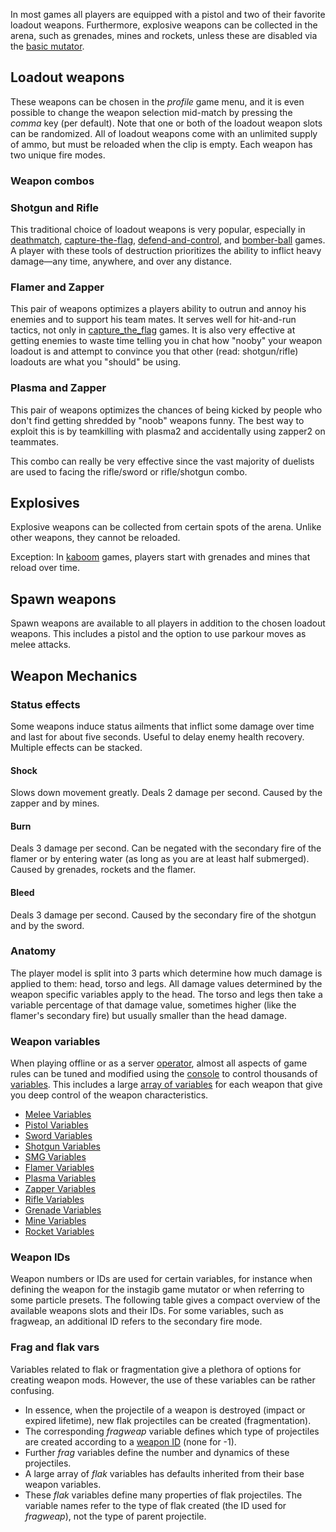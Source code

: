 In most games all players are equipped with a pistol and two of their favorite loadout weapons. Furthermore, explosive weapons can be collected in the arena, such as grenades, mines and rockets, unless these are disabled via the [basic mutator](Mutators).

## Loadout weapons

These weapons can be chosen in the *profile* game menu, and it is even possible to change the weapon selection mid-match by pressing the *comma* key (per default). Note that one or both of the loadout weapon slots can be randomized. All of loadout weapons come with an unlimited supply of ammo, but must be reloaded when the clip is empty. Each weapon has two unique fire modes.

### Weapon combos

### Shotgun and Rifle

This traditional choice of loadout weapons is very popular, especially in [deathmatch](Deathmatch), [capture-the-flag](Capture_the_flag), [defend-and-control](Defend_and_control), and [bomber-ball](Bomber_ball) games. A player with these tools of destruction prioritizes the ability to inflict heavy damage—any time, anywhere, and over any distance.

### Flamer and Zapper

This pair of weapons optimizes a players ability to outrun and annoy his enemies and to support his team mates. It serves well for hit-and-run tactics, not only in [capture_the_flag](Capture_the_flag) games. It is also very effective at getting enemies to waste time telling you in chat how "nooby" your weapon loadout is and attempt to convince you that other (read: shotgun/rifle) loadouts are what you "should" be using.

### Plasma and Zapper

This pair of weapons optimizes the chances of being kicked by people who don't find getting shredded by "noob" weapons funny. The best way to exploit this is by teamkilling with plasma2 and accidentally using zapper2 on teammates.

This combo can really be very effective since the vast majority of duelists are used to facing the rifle/sword or rifle/shotgun combo.

## Explosives

Explosive weapons can be collected from certain spots of the arena. Unlike other weapons, they cannot be reloaded.

Exception: In [kaboom](Mutators#kaboom) games, players start with grenades and mines that reload over time.

## Spawn weapons

Spawn weapons are available to all players in addition to the chosen loadout weapons. This includes a pistol and the option to use parkour moves as melee attacks.

## Weapon Mechanics

### Status effects

Some weapons induce status ailments that inflict some damage over time and last for about five seconds. Useful to delay enemy health recovery. Multiple effects can be stacked.

#### Shock

Slows down movement greatly. Deals 2 damage per second. Caused by the zapper and by mines.

#### Burn

Deals 3 damage per second. Can be negated with the secondary fire of the flamer or by entering water (as long as you are at least half submerged). Caused by grenades, rockets and the flamer.

#### Bleed

Deals 3 damage per second. Caused by the secondary fire of the shotgun and by the sword.

### Anatomy

The player model is split into 3 parts which determine how much damage is applied to them: head, torso and legs. All damage values determined by the weapon specific variables apply to the head. The torso and legs then take a variable percentage of that damage value, sometimes higher (like the flamer's secondary fire) but usually smaller than the head damage.

### Weapon variables

When playing offline or as a server [operator](Privileges), almost all aspects of game rules can be tuned and modified using the [console](Console) to control thousands of [variables](Variables). This includes a large [array of variables](Vars_and_Commands_Tables) for each weapon that give you deep control of the weapon characteristics.

* [Melee Variables](Melee_Vars)
* [Pistol Variables](Pistol_Vars)
* [Sword Variables](Sword_Vars)
* [Shotgun Variables](Shotgun_Vars)
* [SMG Variables](SMG_Vars)
* [Flamer Variables](Flamer_Vars)
* [Plasma Variables](Plasma_Vars)
* [Zapper Variables](Zapper_Vars)
* [Rifle Variables](Rifle_Vars)
* [Grenade Variables](Grenade_Vars)
* [Mine Variables](Mine_Vars)
* [Rocket Variables](Rocket_Vars)

### Weapon IDs

Weapon numbers or IDs are used for certain variables, for instance when defining the weapon for the instagib game mutator or when referring to some particle presets. The following table gives a compact overview of the available weapons slots and their IDs. For some variables, such as fragweap, an additional ID refers to the secondary fire mode.

### Frag and flak vars

Variables related to flak or fragmentation give a plethora of options for creating weapon mods. However, the use of these variables can be rather confusing.

* In essence, when the projectile of a weapon is destroyed (impact or expired lifetime), new flak projectiles can be created (fragmentation).
* The corresponding *fragweap* variable defines which type of projectiles are created according to a [weapon ID](#Weapon_ID) (none for -1).
* Further *frag* variables define the number and dynamics of these projectiles.
* A large array of *flak* variables has defaults inherited from their base weapon variables.
* These *flak* variables define many properties of flak projectiles. The variable names refer to the type of flak created (the ID used for *fragweap*), not the type of parent projectile.
